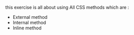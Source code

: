 this exercise is all about using All CSS methods which are :
- External method 
- Internal method 
- Inline method
